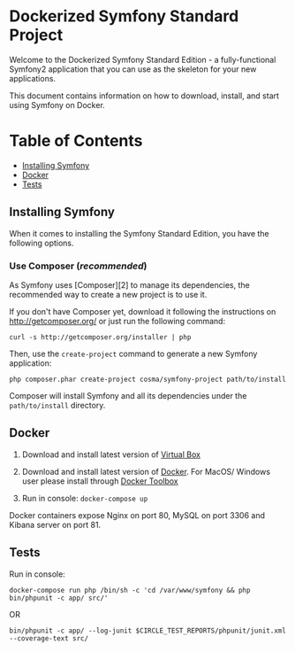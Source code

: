 Dockerized Symfony Standard Project 
===================================

Welcome to the Dockerized Symfony Standard Edition - a fully-functional Symfony2
application that you can use as the skeleton for your new applications.

This document contains information on how to download, install, and start
using Symfony on Docker.

# Table of Contents
 - [Installing Symfony](#installing-symfony)
 - [Docker](#docker)
 - [Tests](#tests)

## Installing Symfony

When it comes to installing the Symfony Standard Edition, you have the
following options.

### Use Composer (*recommended*)

As Symfony uses [Composer][2] to manage its dependencies, the recommended way
to create a new project is to use it.

If you don't have Composer yet, download it following the instructions on
http://getcomposer.org/ or just run the following command:

    curl -s http://getcomposer.org/installer | php

Then, use the `create-project` command to generate a new Symfony application:

    php composer.phar create-project cosma/symfony-project path/to/install

Composer will install Symfony and all its dependencies under the
`path/to/install` directory.

## Docker

1) Download and install latest version of [Virtual Box](https://www.virtualbox.org/wiki/Downloads)
 
2) Download and install latest version of [Docker](http://docs.docker.com/engine/installation). 
   For MacOS/ Windows user please install through [Docker Toolbox](https://www.docker.com/toolbox)

3) Run in console:
    `docker-compose up`
    
Docker containers expose Nginx on port 80, MySQL on port 3306 and  Kibana server on port 81.


## Tests
Run in console:

`docker-compose run php /bin/sh -c 'cd /var/www/symfony && php bin/phpunit -c app/ src/'`

OR

`bin/phpunit -c app/ --log-junit $CIRCLE_TEST_REPORTS/phpunit/junit.xml --coverage-text src/`


